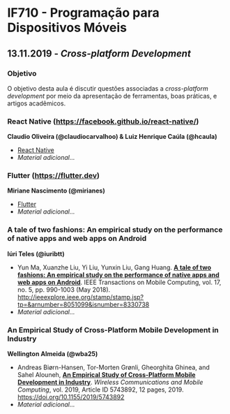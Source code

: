 # IF710 - Programação para Dispositivos Móveis

## 13.11.2019 - _Cross-platform Development_

### Objetivo

O objetivo desta aula é discutir questões associadas a _cross-platform development_ por meio da apresentação de ferramentas, boas práticas, e artigos acadêmicos. 

### React Native (https://facebook.github.io/react-native/)
**Claudio Oliveira (@claudiocarvalhoo) & Luiz Henrique Caúla (@hcaula)**

- [React Native](https://facebook.github.io/react-native/)
- _Material adicional..._

### Flutter (https://flutter.dev)
**Miriane Nascimento (@mirianes)**

- [Flutter](https://flutter.dev)
- _Material adicional..._

### A tale of two fashions: An empirical study on the performance of native apps and web apps on Android
**Iúri Teles (@iuribtt)**

- Yun Ma, Xuanzhe Liu, Yi Liu, Yunxin Liu, Gang Huang. [**A tale of two fashions: An empirical study on the performance of native apps and web apps on Android**](https://ieeexplore.ieee.org/document/8051099). IEEE Transactions on Mobile Computing, vol. 17, no. 5, pp. 990-1003 (May 2018). http://ieeexplore.ieee.org/stamp/stamp.jsp?tp=&arnumber=8051099&isnumber=8330738
- _Material adicional..._

### An Empirical Study of Cross-Platform Mobile Development in Industry
**Wellington Almeida (@wba25)**

- Andreas Biørn-Hansen, Tor-Morten Grønli, Gheorghita Ghinea, and Sahel Alouneh, [**An Empirical Study of Cross-Platform Mobile Development in Industry**](https://doi.org/10.1155/2019/5743892). *Wireless Communications and Mobile Computing*, vol. 2019, Article ID 5743892, 12 pages, 2019. https://doi.org/10.1155/2019/5743892
- _Material adicional..._